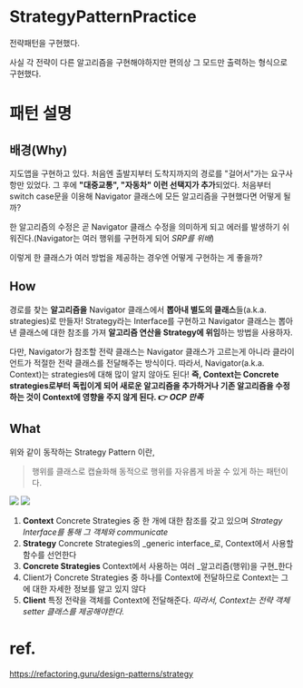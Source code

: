 # StrategyPatternPractice
전략패턴을 구현했다.

사실 각 전략이 다른 알고리즘을 구현해야하지만 편의상 그 모드만 출력하는 형식으로 구현했다.

# 패턴 설명
## 배경(Why)
지도앱을 구현하고 있다. 처음엔 출발지부터 도착지까지의 경로를 "걸어서"가는 요구사항만 있었다. 그 후에 **"대중교통", "자동차" 이런 선택지가 추가**되었다. 처음부터 switch case문을 이용해 Navigator 클래스에 모든 알고리즘을 구현했다면 어떻게 될까?

한 알고리즘의 수정은 곧 Navigator 클래스 수정을 의미하게 되고 에러를 발생하기 쉬워진다.(Navigator는 여러 행위를 구현하게 되어 _SRP를 위배_)

이렇게 한 클래스가 여러 방법을 제공하는 경우엔 어떻게 구현하는 게 좋을까?
## How
경로를 찾는 **알고리즘을** Navigator 클래스에서 **뽑아내 별도의 클래스**들(a.k.a. strategies)로 만들자! Strategy라는 Interface를 구현하고 Navigator 클래스는 뽑아낸 클래스에 대한 참조를 가져 **알고리즘 연산을 Strategy에 위임**하는 방법을 사용하자.

다만, Navigator가 참조할 전략 클래스는 Navigator 클래스가 고르는게 아니라 클라이언트가 적절한 전략 클래스를 전달해주는 방식이다. 따라서, Navigator(a.k.a. Context)는 strategies에 대해 많이 알지 않아도 된다! **즉, Context는 Concrete strategies로부터 독립이게 되어 새로운 알고리즘을 추가하거나 기존 알고리즘을 수정하는 것이 Context에 영향을 주지 않게 된다. 👉 _OCP 만족_**
## What
위와 같이 동작하는 Strategy Pattern 이란,
> 행위를 클래스로 캡슐화해 동적으로 행위를 자유롭게 바꿀 수 있게 하는 패턴이다.

![](https://images.velog.io/images/cchloe2311/post/506866d7-5692-4072-a428-2365df9d4685/image.png)
![](https://images.velog.io/images/cchloe2311/post/5b73e87d-f445-4030-b1ac-8afb63dc4a0e/image.png)

1. **Context**
Concrete Strategies 중 한 개에 대한 참조를 갖고 있으며 _Strategy Interface를 통해 그 객체와 communicate_
2. **Strategy**
Concrete Strategies의 _generic interface_로, Context에서 사용할 함수를 선언한다
3. **Concrete Strategies**
Context에서 사용하는 여러 _알고리즘(행위)을 구현_한다
4. Client가 Concrete Strategies 중 하나를 Context에 전달하므로 Context는 그에 대한 자세한 정보를 알고 있지 않다
5. **Client**
특정 전략을 객체를 Context에 전달해준다. _따라서, Context는 전략 객체 setter 클래스를 제공해야한다._
# ref.
https://refactoring.guru/design-patterns/strategy
